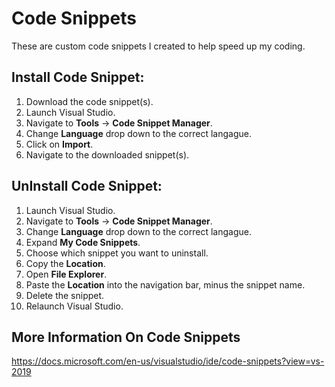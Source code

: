 # Code Snippets
These are custom code snippets I created to help speed up my coding.

## Install Code Snippet:
1. Download the code snippet(s).
2. Launch Visual Studio.
3. Navigate to **Tools** -> **Code Snippet Manager**.
4. Change **Language** drop down to the correct langague.
5. Click on **Import**.
6. Navigate to the downloaded snippet(s).

## UnInstall Code Snippet:
1. Launch Visual Studio.
2. Navigate to **Tools** -> **Code Snippet Manager**.
3. Change **Language** drop down to the correct langague.
4. Expand **My Code Snippets**.
5. Choose which snippet you want to uninstall.
6. Copy the **Location**.
7. Open **File Explorer**.
8. Paste the **Location** into the navigation bar, minus the snippet name.
9. Delete the snippet.
10. Relaunch Visual Studio.

## More Information On Code Snippets
https://docs.microsoft.com/en-us/visualstudio/ide/code-snippets?view=vs-2019
